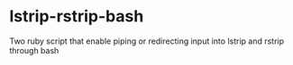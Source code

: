 # lstrip-rstrip-bash
Two ruby script that enable piping or redirecting input into lstrip and rstrip through bash
